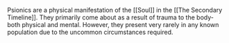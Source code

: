 Psionics are a physical manifestation of the [[Soul]] in the [[The Secondary Timeline]]. They primarily come about as a result of trauma to the body- both physical and mental. However, they present very rarely in any known population due to the uncommon circumstances required. 